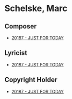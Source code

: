 # Schelske, Marc

## Composer

- [20187 - JUST FOR TODAY](/hymns/20187.md)

## Lyricist

- [20187 - JUST FOR TODAY](/hymns/20187.md)

## Copyright Holder

- [20187 - JUST FOR TODAY](/hymns/20187.md)

